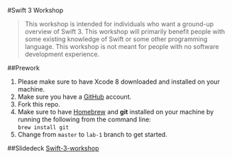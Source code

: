 #Swift 3 Workshop  
> This workshop is intended for individuals who want a ground-up overview of Swift 3. This workshop will primarily benefit people with some existing knowledge of Swift or some other programming language.  This workshop is not meant for people with no software development experience.  

##Prework  
1. Please make sure to have Xcode 8 downloaded and installed on your machine.  
2. Make sure you have a [GitHub](https://github.com) account.  
3. Fork this repo.  
4. Make sure to have [Homebrew](http://brew.sh/) and **git** installed on your machine by running the following from the command line:  
`brew install git`
5. Change from `master` to `lab-1` branch to get started.  

##Slidedeck
[Swift-3-workshop](https://www.icloud.com/keynote/0HfZtjZ-IAGhLX8mKhxh9kXKQ#Swift-3-workshop) 

